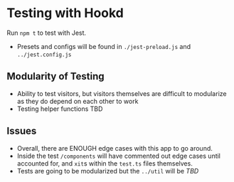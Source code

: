# Testing with Hookd
Run `npm t` to test with Jest.
- Presets and configs will be found in `./jest-preload.js` and `../jest.config.js`
## Modularity of Testing
- Ability to test visitors, but visitors themselves are difficult to modularize as they do depend on each other to work
- Testing helper functions TBD
## Issues
- Overall, there are ENOUGH edge cases with this app to go around.
- Inside the test `/components` will have commented out edge cases until accounted for, and `xit`s within the `test.ts` files themselves.
- Tests are going to be modularized but the `../util` will be *TBD*
